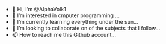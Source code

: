 - 👋 Hi, I’m @AlphaVolk1
- 👀 I’m interested in cmputer programming ...
- 🌱 I’m currently learning everything under the sun...
- 💞️ I’m looking to collaborate on of the subjects that I follow...
- 📫 How to reach me this Github account...

<!---
AlphaVolk1/AlphaVolk1 is a ✨ special ✨ repository because its `README.md` (this file) appears on your GitHub profile.
You can click the Preview link to take a look at your changes.
--->
